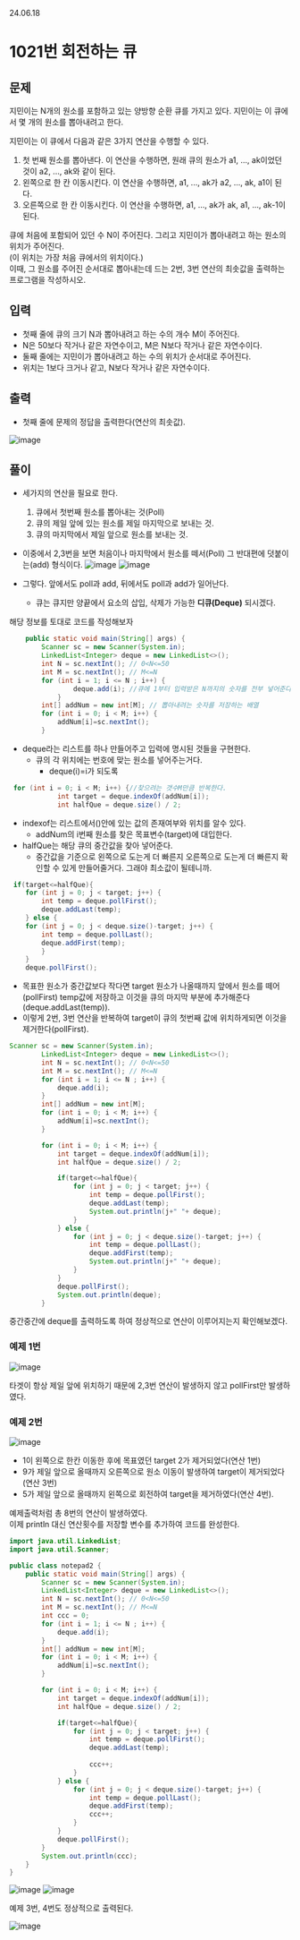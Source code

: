 24.06.18
# 1021번 회전하는 큐
## 문제
지민이는 N개의 원소를 포함하고 있는 양방향 순환 큐를 가지고 있다. 지민이는 이 큐에서 몇 개의 원소를 뽑아내려고 한다.

지민이는 이 큐에서 다음과 같은 3가지 연산을 수행할 수 있다.

1. 첫 번째 원소를 뽑아낸다. 이 연산을 수행하면, 원래 큐의 원소가 a1, ..., ak이었던 것이 a2, ..., ak와 같이 된다.
2. 왼쪽으로 한 칸 이동시킨다. 이 연산을 수행하면, a1, ..., ak가 a2, ..., ak, a1이 된다.
3. 오른쪽으로 한 칸 이동시킨다. 이 연산을 수행하면, a1, ..., ak가 ak, a1, ..., ak-1이 된다.
   
큐에 처음에 포함되어 있던 수 N이 주어진다. 그리고 지민이가 뽑아내려고 하는 원소의 위치가 주어진다.  
 (이 위치는 가장 처음 큐에서의 위치이다.)  
  이때, 그 원소를 주어진 순서대로 뽑아내는데 드는 2번, 3번 연산의 최솟값을 출력하는 프로그램을 작성하시오.

  ## 입력
  - 첫째 줄에 큐의 크기 N과 뽑아내려고 하는 수의 개수 M이 주어진다. 
  - N은 50보다 작거나 같은 자연수이고, M은 N보다 작거나 같은 자연수이다.
  - 둘째 줄에는 지민이가 뽑아내려고 하는 수의 위치가 순서대로 주어진다.
  - 위치는 1보다 크거나 같고, N보다 작거나 같은 자연수이다.

## 출력
- 첫째 줄에 문제의 정답을 출력한다(연산의 최솟값).

![image](./BJ/image-7.png)

## 풀이

- 세가지의 연산을 필요로 한다.  
    1. 큐에서 첫번째 원소를 뽑아내는 것(Poll)
    2. 큐의 제일 앞에 있는 원소를 제일 마지막으로 보내는 것.
    3. 큐의 마지막에서 제일 앞으로 원소를 보내는 것.

- 이중에서 2,3번을 보면 처음이나 마지막에서 원소를 떼서(Poll) 그 반대편에 덧붙이는(add) 형식이다.
![image](./BJ/image-8.png)
![image](./BJ/image-9.png)
- 그렇다. 앞에서도 poll과 add, 뒤에서도 poll과 add가 일어난다.
  - 큐는 큐지만 양끝에서 요소의 삽입, 삭제가 가능한 <strong>디큐(Deque)</strong> 되시겠다.

해당 정보를 토대로 코드를 작성해보자
```java
    public static void main(String[] args) {
        Scanner sc = new Scanner(System.in);
        LinkedList<Integer> deque = new LinkedList<>();
        int N = sc.nextInt(); // 0<N<=50
        int M = sc.nextInt(); // M<=N
        for (int i = 1; i <= N ; i++) {
                deque.add(i); //큐에 1부터 입력받은 N까지의 숫자를 전부 넣어준다
            }
        int[] addNum = new int[M]; // 뽑아내려는 숫자를 저장하는 배열
        for (int i = 0; i < M; i++) {
            addNum[i]=sc.nextInt();
        }
```
- deque라는 리스트를 하나 만들어주고 입력에 명시된 것들을 구현한다.
  - 큐의 각 위치에는 번호에 맞는 원소를 넣어주는거다.
    - deque(i)=i가 되도록
```java
 for (int i = 0; i < M; i++) {//찾으려는 갯수M만큼 반복한다.
            int target = deque.indexOf(addNum[i]);
            int halfQue = deque.size() / 2;
```
- indexof는 리스트에서()안에 있는 값의 존재여부와 위치를 알수 있다.
  - addNum의 i번째 원소를 찾은 목표변수(target)에 대입한다.
- halfQue는 해당 큐의 중간값을 찾아 넣어준다.
  - 중간값을 기준으로 왼쪽으로 도는게 더 빠른지 오른쪽으로 도는게 더 빠른지 확인할 수 있게 만들어줄거다. 그래야 최소값이 될테니까.  
  
```java
 if(target<=halfQue){
    for (int j = 0; j < target; j++) {
        int temp = deque.pollFirst();
        deque.addLast(temp);
    } else {
    for (int j = 0; j < deque.size()-target; j++) {
        int temp = deque.pollLast();
        deque.addFirst(temp);
        }
    }
    deque.pollFirst();
```
- 목표한 원소가 중간값보다 작다면 target 원소가 나올때까지 앞에서 원소를 떼어(pollFirst) temp값에 저장하고 이것을 큐의 마지막 부분에 추가해준다(deque.addLast(temp)).
-  이렇게 2번, 3번 연산을 반복하여 target이 큐의 첫번째 값에 위치하게되면 이것을 제거한다(pollFirst).
```java
Scanner sc = new Scanner(System.in);
        LinkedList<Integer> deque = new LinkedList<>();
        int N = sc.nextInt(); // 0<N<=50
        int M = sc.nextInt(); // M<=N
        for (int i = 1; i <= N ; i++) {
            deque.add(i);
        }
        int[] addNum = new int[M];
        for (int i = 0; i < M; i++) {
            addNum[i]=sc.nextInt();
        }

        for (int i = 0; i < M; i++) {
            int target = deque.indexOf(addNum[i]);
            int halfQue = deque.size() / 2;

            if(target<=halfQue){
                for (int j = 0; j < target; j++) {
                    int temp = deque.pollFirst();
                    deque.addLast(temp);
                    System.out.println(j+" "+ deque);
                }
            } else {
                for (int j = 0; j < deque.size()-target; j++) {
                    int temp = deque.pollLast();
                    deque.addFirst(temp);
                    System.out.println(j+" "+ deque);
                }
            }
            deque.pollFirst();
            System.out.println(deque);
        }
```
중간중간에 deque를 출력하도록 하여 정상적으로 연산이 이루어지는지 확인해보겠다.

### 예제 1번

![image](./BJ/image-10.png)

타겟이 항상 제일 앞에 위치하기 때문에 2,3번 연산이 발생하지 않고 pollFirst만 발생하였다.

### 예제 2번
![image](./BJ/image-11.png)

- 1이 왼쪽으로 한칸 이동한 후에 목표였던 target 2가 제거되었다(연산 1번)
- 9가 제일 앞으로 올때까지 오른쪽으로 원소 이동이 발생하여 target이 제거되었다(연산 3번)
- 5가 제일 앞으로 올때까지 왼쪽으로 회전하여 target을 제거하였다(연산 4번).

예제출력처럼 총 8번의 연산이 발생하였다.  
이제 println 대신 연산횟수를 저장할 변수를 추가하여 코드를 완성한다.

```java
import java.util.LinkedList;
import java.util.Scanner;

public class notepad2 {
    public static void main(String[] args) {
        Scanner sc = new Scanner(System.in);
        LinkedList<Integer> deque = new LinkedList<>();
        int N = sc.nextInt(); // 0<N<=50
        int M = sc.nextInt(); // M<=N
        int ccc = 0;
        for (int i = 1; i <= N ; i++) {
            deque.add(i);
        }
        int[] addNum = new int[M];
        for (int i = 0; i < M; i++) {
            addNum[i]=sc.nextInt();
        }

        for (int i = 0; i < M; i++) {
            int target = deque.indexOf(addNum[i]);
            int halfQue = deque.size() / 2;

            if(target<=halfQue){
                for (int j = 0; j < target; j++) {
                    int temp = deque.pollFirst();
                    deque.addLast(temp);
                    
                    ccc++;
                }
            } else {
                for (int j = 0; j < deque.size()-target; j++) {
                    int temp = deque.pollLast();
                    deque.addFirst(temp);
                    ccc++;
                }
            }
            deque.pollFirst();
        }
        System.out.println(ccc);
    }
}
```
![image](./BJ/image-12.png)
![image](./BJ/image-13.png)  

예제 3번, 4번도 정상적으로 출력된다.

![image](./BJ/image-14.png)  